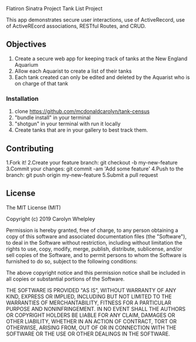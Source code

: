 Flatiron Sinatra Project Tank List Project

This app demonstrates secure user interactions, use of ActiveRecord, use of ActiveREcord associations, RESTful Routes, and CRUD. 

## Objectives

1. Create a secure web app for keeping track of tanks at the New England Aquarium
2. Allow each Aquarist to create a list of their tanks
3. Each tank created can only be edited and deleted by the Aquarist who is on charge of that tank

### Installation 
 1. clone https://github.com/mcdonaldcarolyn/tank-census
 2. "bundle install" in your terminal 
 3. "shotgun" in your terminal with run it locally
 4. Create tanks that are in your gallery to best track them. 

## Contributing
1.Fork it!
2.Create your feature branch: git checkout -b my-new-feature
3.Commit your changes: git commit -am 'Add some feature'
4.Push to the branch: git push origin my-new-feature
5.Submit a pull request 

## License
The MIT License (MIT)

Copyright (c) 2019 Carolyn Whelpley

Permission is hereby granted, free of charge, to any person obtaining a copy of this software and associated documentation files (the "Software"), to deal in the Software without restriction, including without limitation the rights to use, copy, modify, merge, publish, distribute, sublicense, and/or sell copies of the Software, and to permit persons to whom the Software is furnished to do so, subject to the following conditions:

The above copyright notice and this permission notice shall be included in all copies or substantial portions of the Software.

THE SOFTWARE IS PROVIDED "AS IS", WITHOUT WARRANTY OF ANY KIND, EXPRESS OR IMPLIED, INCLUDING BUT NOT LIMITED TO THE WARRANTIES OF MERCHANTABILITY, FITNESS FOR A PARTICULAR PURPOSE AND NONINFRINGEMENT. IN NO EVENT SHALL THE AUTHORS OR COPYRIGHT HOLDERS BE LIABLE FOR ANY CLAIM, DAMAGES OR OTHER LIABILITY, WHETHER IN AN ACTION OF CONTRACT, TORT OR OTHERWISE, ARISING FROM, OUT OF OR IN CONNECTION WITH THE SOFTWARE OR THE USE OR OTHER DEALINGS IN THE SOFTWARE.